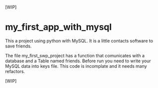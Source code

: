 [WIP]

# my_first_app_with_mysql
This a project using python with MySQL. It is a little contacts software to save friends.

The file my_first_swp_project has a function that comunicates with a database and a Table named friends. 
Before run you need to write your MySQL data into keys file. 
This code is incomplate and it needs many refactors.

[WIP]

